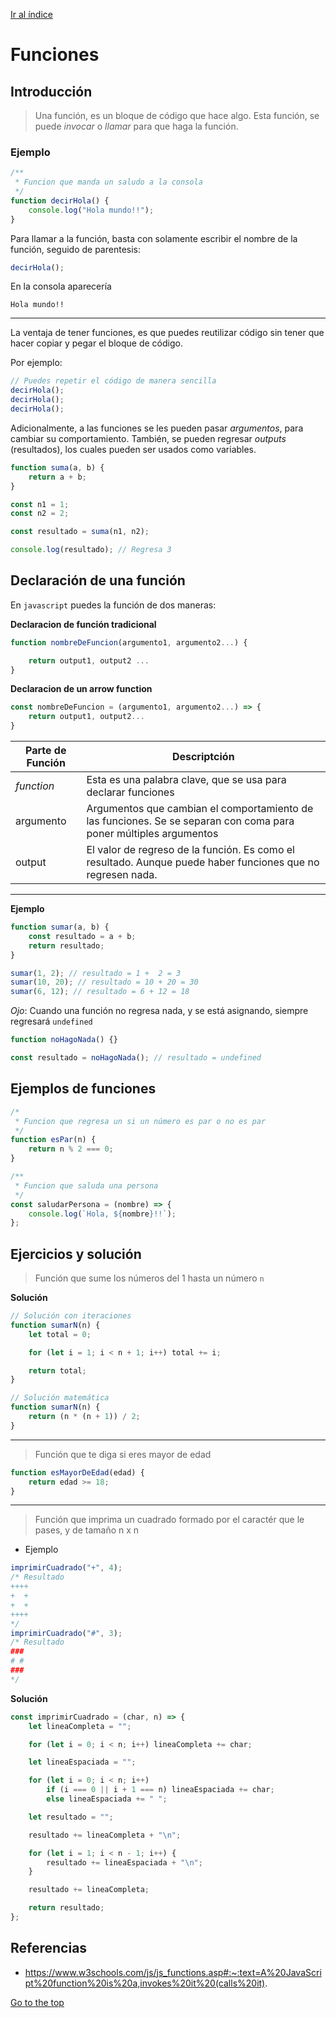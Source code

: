 [Ir al índice](indice.md)

# Funciones

## Introducción

> Una función, es un bloque de código que hace algo.
> Esta función, se puede _invocar_ o _llamar_ para que haga la función.

### Ejemplo

```javascript
/**
 * Funcion que manda un saludo a la consola
 */
function decirHola() {
	console.log("Hola mundo!!");
}
```

Para llamar a la función, basta con solamente escribir el nombre de la función, seguido de parentesis:

```javascript
decirHola();
```

En la consola aparecería

`Hola mundo!!`

---

La ventaja de tener funciones, es que puedes reutilizar código sin tener que hacer copiar y pegar el bloque de código.

Por ejemplo:

```javascript
// Puedes repetir el código de manera sencilla
decirHola();
decirHola();
decirHola();
```

Adicionalmente, a las funciones se les pueden pasar _argumentos_, para cambiar su comportamiento. También, se pueden regresar _outputs_ (resultados), los cuales pueden ser usados como variables.

```javascript
function suma(a, b) {
	return a + b;
}

const n1 = 1;
const n2 = 2;

const resultado = suma(n1, n2);

console.log(resultado); // Regresa 3
```

## Declaración de una función

En `javascript` puedes la función de dos maneras:

**Declaracion de función tradicional**

```javascript
function nombreDeFuncion(argumento1, argumento2...) {

    return output1, output2 ...
}
```

**Declaracion de un arrow function**

```javascript
const nombreDeFuncion = (argumento1, argumento2...) => {
    return output1, output2...
}
```

| Parte de Función | Descriptción                                                                                                      |
| ---------------- | ----------------------------------------------------------------------------------------------------------------- |
| _function_       | Esta es una palabra clave, que se usa para declarar funciones                                                     |
| argumento        | Argumentos que cambian el comportamiento de las funciones. Se se separan con coma para poner múltiples argumentos |
| output           | El valor de regreso de la función. Es como el resultado. Aunque puede haber funciones que no regresen nada.       |

---

**Ejemplo**

```javascript
function sumar(a, b) {
	const resultado = a + b;
	return resultado;
}

sumar(1, 2); // resultado = 1 +  2 = 3
sumar(10, 20); // resultado = 10 + 20 = 30
sumar(6, 12); // resultado = 6 + 12 = 18
```

_Ojo_: Cuando una función no regresa nada, y se está asignando, siempre regresará `undefined`

```javascript
function noHagoNada() {}

const resultado = noHagoNada(); // resultado = undefined
```

## Ejemplos de funciones

```javascript
/*
 * Funcion que regresa un si un número es par o no es par
 */
function esPar(n) {
	return n % 2 === 0;
}

/**
 * Funcion que saluda una persona
 */
const saludarPersona = (nombre) => {
	console.log(`Hola, ${nombre}!!`);
};
```

## Ejercicios y solución

> Función que sume los números del 1 hasta un número `n`

**Solución**

```javascript
// Solución con iteraciones
function sumarN(n) {
	let total = 0;

	for (let i = 1; i < n + 1; i++) total += i;

	return total;
}

// Solución matemática
function sumarN(n) {
	return (n * (n + 1)) / 2;
}
```

---

> Función que te diga si eres mayor de edad

```javascript
function esMayorDeEdad(edad) {
	return edad >= 18;
}
```

---

> Función que imprima un cuadrado formado por el caractér que le pases, y de tamaño n x n

- Ejemplo

```javascript
imprimirCuadrado("+", 4);
/* Resultado
++++
+  +
+  +
++++
*/
imprimirCuadrado("#", 3);
/* Resultado
###
# #
###
*/
```

**Solución**

```javascript
const imprimirCuadrado = (char, n) => {
	let lineaCompleta = "";

	for (let i = 0; i < n; i++) lineaCompleta += char;

	let lineaEspaciada = "";

	for (let i = 0; i < n; i++)
		if (i === 0 || i + 1 === n) lineaEspaciada += char;
		else lineaEspaciada += " ";

	let resultado = "";

	resultado += lineaCompleta + "\n";

	for (let i = 1; i < n - 1; i++) {
		resultado += lineaEspaciada + "\n";
	}

	resultado += lineaCompleta;

	return resultado;
};
```

## Referencias

- https://www.w3schools.com/js/js_functions.asp#:~:text=A%20JavaScript%20function%20is%20a,invokes%20it%20(calls%20it).

[Go to the top](#funciones)
